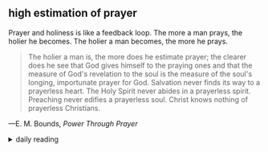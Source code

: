 ## high estimation of prayer

Prayer and holiness is like a feedback loop. The more a man prays, the holier he becomes. The holier a man becomes, the more he prays.

> The holier a man is, the more does he estimate prayer; the clearer does he see that God gives himself to the praying ones and that the measure of God's revelation to the soul is the measure of the soul's longing, importunate prayer for God. Salvation never finds its way to a prayerless heart. The Holy Spirit never abides in a prayerless spirit. Preaching never edifies a prayerless soul. Christ knows nothing of prayerless Christians.

—E. M. Bounds, *Power Through Prayer*

<details markdown="1">
<summary>daily reading</summary>

| {{ page.date | date: "%B %-d, %Y" }} |
| :-------------: |
| [Judg. 15; Acts 19; Jer. 28; Mark 14]({% link _Bible/Bible-year-1.md %}) |
| [WCF 7.1-7.2; WSC 12; WLC 20]({% link _westminster/westminster-month-2.md %}) |
| [The Chalcedonian Definition](https://thewestminsterstandard.org/the-chalcedonian-creed/) |

</details>